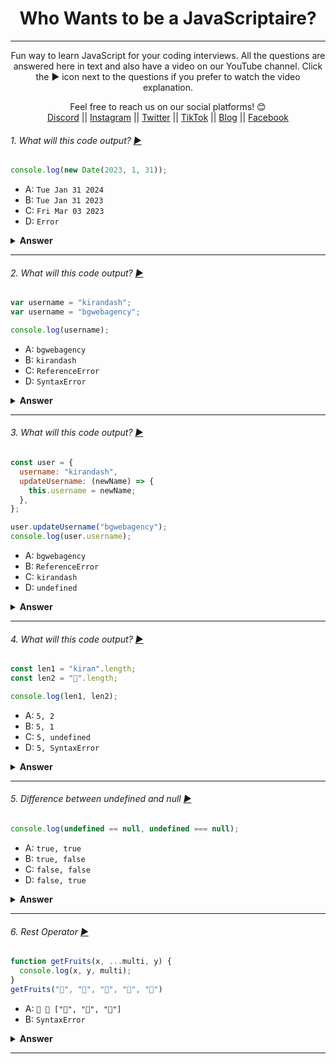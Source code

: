 <div align="center">
  
  <h1>Who Wants to be a JavaScriptaire?</h1>

---

Fun way to learn JavaScript for your coding interviews.
All the questions are answered here in text and also have a video on our YouTube channel.
Click the ▶️ icon next to the questions if you prefer to watch the video explanation.</span>

Feel free to reach us on our social platforms! 😊 <br />
<a href="https://discord.com/invite/62VR3MMCVm">Discord</a> || <a href="https://www.instagram.com/bgwebagency">Instagram</a> || <a href="https://www.twitter.com/kirankdash">Twitter</a> || <a href="https://www.tiktok.com/@bgwebagency">TikTok</a> || <a href="https://www.bgwebagency.in">Blog</a> || <a href="https://www.facebook.com/bgwebagency">Facebook</a>

</div>

###### 1. What will this code output? [▶️](https://www.youtube.com/shorts/Uysa8_Aa5Sg)

```javascript
console.log(new Date(2023, 1, 31));
```

- A: `Tue Jan 31 2024`
- B: `Tue Jan 31 2023`
- C: `Fri Mar 03 2023`
- D: `Error`

<details><summary><b>Answer</b></summary>
<p>

#### Answer: C

In JavaScript, while constructing dates using Date objects months are 0 based. Which means 0 is for January and 1 is for February.

So, in this case we are asking JavaScript to set a date of 2023 February 31st which does not exist.

But instead of throwing error JavaScript will overflow it to the next month which is March.

And since February in 2023 has only 28 days, the code will overflow by 3 days making the result to be 3rd March 2023.

</p>
</details>

---

###### 2. What will this code output? [▶️](https://www.youtube.com/shorts/s6khiRq6EoE)

```javascript
var username = "kirandash";
var username = "bgwebagency";

console.log(username);
```

- A: `bgwebagency`
- B: `kirandash`
- C: `ReferenceError`
- D: `SyntaxError`

<details><summary><b>Answer</b></summary>
<p>

#### Answer: A

We can declare the same variable multiple times using the `var` keyword. And the variable will hold the value which it was assigned in the end.

But we can not declare the same variable multiple times using `let` or `const`

</p>
</details>

---

###### 3. What will this code output? [▶️](https://www.youtube.com/shorts/l07LPzBQqTM)

```javascript
const user = {
  username: "kirandash",
  updateUsername: (newName) => {
    this.username = newName;
  },
};

user.updateUsername("bgwebagency");
console.log(user.username);
```

- A: `bgwebagency`
- B: `ReferenceError`
- C: `kirandash`
- D: `undefined`

<details><summary><b>Answer</b></summary>
<p>

#### Answer: C

Because the `updateUsername` function is not working properly and is failing to update the `username` of the `user`.

The `updateUsername` function in user `object` is an arrow function, and is not bound to the `user` object.

So, the `this` keyword inside updateUsername function is not referring to the `user` object, but refers to the global scope.

To fix this issue, we should change the arrow function to a normal function.

</p>
</details>

---

###### 4. What will this code output? [▶️](https://www.youtube.com/shorts/CL53e5FucAM)

```javascript
const len1 = "kiran".length;
const len2 = "👻".length;

console.log(len1, len2);
```

- A: `5, 2`
- B: `5, 1`
- C: `5, undefined`
- D: `5, SyntaxError`

<details><summary><b>Answer</b></summary>
<p>

#### Answer: A

In JavaScript, the string length property returns the number of bytes and not the number of characters like we expect.

An emoji is a unicode character which is encoded in two bytes. Therefore the answer is 2 for this question.

The string length for `kiran` returns `5` because in a string each character is 1 byte.

</p>
</details>

---

###### 5. Difference between undefined and null [▶️](https://www.youtube.com/shorts/tQwec4ELIg8)

```javascript
console.log(undefined == null, undefined === null);
```

- A: `true, true`
- B: `true, false`
- C: `false, false`
- D: `false, true`

<details><summary><b>Answer</b></summary>
<p>

#### Answer: B

First let me explain the difference between equal and strict equal operator.

The equal operator only checks if both the values are equal. The strict equal operator checks if both value and type are equal.

So in this code, the first statement `undefined == null` returns `true` since both `undefined` and `null` have the same value which is empty.

But the second statement `undefined === null` returns `false`. Since `typeof undefined` is `undefined`, whereas `typeof null` is an `object`.

You might be wondering, why `typeof null` is an `object` when `null` is basically a primitive data type. This basically is a mistake in JavaScript since the beginning.

Now, one more tip for you: when you want to set an empty value for a variable use `null` instead of `undefined`. Since `undefined` is mainly used to check if a variable has no value assigned to it.

</p>
</details>

---

###### 6. Rest Operator [▶️](https://www.youtube.com/shorts/7jLCMwhe2VA)

```javascript
function getFruits(x, ...multi, y) {
  console.log(x, y, multi);
}
getFruits("🍎", "🍌", "🍇", "🍊", "🍍")
```

- A: `🍎 🍍 ["🍌", "🍇", "🍊"]`
- B: `SyntaxError`

<details><summary><b>Answer</b></summary>
<p>

#### Answer: B

Rest operators were added as a part of ES6 feature.

It takes all the arguments passed to a function and puts it in an array.

If multiple arguments are passed to a function then rest operator must come at the end. That's why this code snippet will throw an error.

To fix this issue, please move the rest operator to the end and then it should work.

</p>
</details>

---
